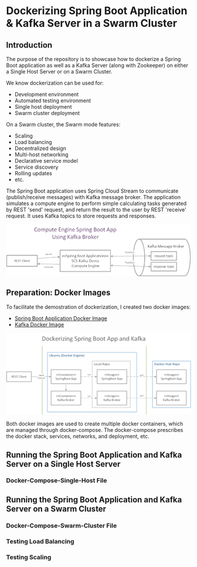 # Dockerizing Spring Boot Application &amp; Kafka Server in a Swarm Cluster

## Introduction
The purpose of the repository is to showcase how to dockerize a Spring Boot application as well as a Kafka Server (along with Zookeeper) on either a Single Host Server or on a Swarm Cluster.

We know dockerization can be used for:
- Development environment
- Automated testing environment
- Single host deployment
- Swarm cluster deployment

On a Swarm cluster, the Swarm mode features:
- Scaling
- Load balancing
- Decentralized design
- Multi-host networking
- Declarative service model
- Service discovery
- Rolling updates
- etc.

The Spring Boot application uses Spring Cloud Stream to communicate (publish/receive messages) with Kafka message broker. The application simulates a compute engine to perform simple calculating tasks generated by REST 'send' request, and return the result to the user by REST 'receive' request. It uses Kafka topics to store requests and responses.

![The Design Diagram](https://github.com/MikeQin/dockerizing-springboot-kafka/raw/master/images/Design.png)

## Preparation: Docker Images
To facilitate the demostration of dockerization, I created two docker images:
- [Spring Boot Application Docker Image](https://hub.docker.com/r/michaeldqin/springboot-kafka/)
- [Kafka Docker Image](https://hub.docker.com/r/michaeldqin/kafka/)

![Topology](https://github.com/MikeQin/dockerizing-springboot-kafka/raw/master/images/DockerizingAppKafka.png)

Both docker images are used to create multiple docker containers, which are managed through docker-compose. The docker-compose prescribes the docker stack, services, networks, and deployment, etc.

## Running the Spring Boot Application and Kafka Server on a Single Host Server

### Docker-Compose-Single-Host File

## Running the Spring Boot Application and Kafka Server on a Swarm Cluster

### Docker-Compose-Swarm-Cluster File

### Testing Load Balancing

### Testing Scaling

